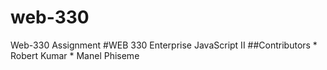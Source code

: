 # web-330
Web-330 Assignment
#WEB 330 Enterprise JavaScript II
##Contributors
    * Robert Kumar
    * Manel Phiseme